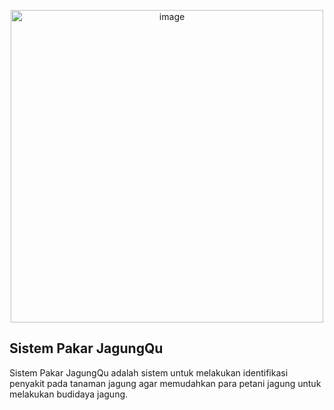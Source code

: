 <p align="center"><img src="https://i.ibb.co.com/VLs5C9K/image.png" alt="image" border="0" width="500" /></p>

## Sistem Pakar JagungQu

Sistem Pakar JagungQu adalah sistem untuk melakukan identifikasi penyakit pada tanaman jagung agar memudahkan para petani jagung untuk melakukan budidaya jagung.
